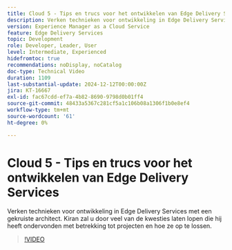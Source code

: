 ```yaml
---
title: Cloud 5 - Tips en trucs voor het ontwikkelen van Edge Delivery Services
description: Verken technieken voor ontwikkeling in Edge Delivery Services met een gekruiste architect.
version: Experience Manager as a Cloud Service
feature: Edge Delivery Services
topic: Development
role: Developer, Leader, User
level: Intermediate, Experienced
hidefromtoc: true
recommendations: noDisplay, noCatalog
doc-type: Technical Video
duration: 1109
last-substantial-update: 2024-12-12T00:00:00Z
jira: KT-16667
exl-id: fac67cdd-ef7a-4b82-8690-9798d0b01ff4
source-git-commit: 48433a5367c281cf5a1c106b08a1306f1b0e8ef4
workflow-type: tm+mt
source-wordcount: '61'
ht-degree: 0%

---
```


# Cloud 5 - Tips en trucs voor het ontwikkelen van Edge Delivery Services

Verken technieken voor ontwikkeling in Edge Delivery Services met een gekruiste architect. Kiran zal u door veel van de kwesties laten lopen die hij heeft ondervonden met betrekking tot projecten en hoe ze op te lossen.

>[!VIDEO](https://video.tv.adobe.com/v/3440978/?learn=on&enablevpops)
